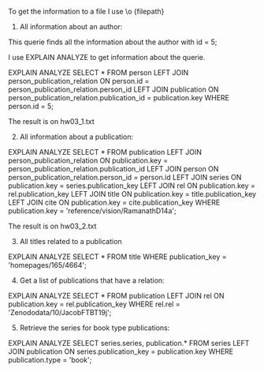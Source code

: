 To get the information to a file I use \o {filepath}

1. All information about an author:

This querie finds all the information about the author with id = 5;

I use EXPLAIN ANALYZE to get information about the querie.

EXPLAIN ANALYZE
SELECT *
FROM person
LEFT JOIN person_publication_relation ON person.id = person_publication_relation.person_id
LEFT JOIN publication ON person_publication_relation.publication_id = publication.key
WHERE person.id = 5;

The result is on hw03_1.txt 

2. All information about a publication:

EXPLAIN ANALYZE
SELECT *
FROM publication
LEFT JOIN person_publication_relation ON publication.key = person_publication_relation.publication_id
LEFT JOIN person ON person_publication_relation.person_id = person.id
LEFT JOIN series ON publication.key = series.publication_key
LEFT JOIN rel ON publication.key = rel.publication_key
LEFT JOIN title ON publication.key = title.publication_key
LEFT JOIN cite ON publication.key = cite.publication_key
WHERE publication.key = 'reference/vision/RamanathD14a';

The result is on hw03_2.txt 

3. All titles related to a publication

EXPLAIN ANALYZE
SELECT *
FROM title
WHERE publication_key = 'homepages/165/4664';

4. Get a list of publications that have a relation:

EXPLAIN ANALYZE
SELECT *
FROM publication
LEFT JOIN rel ON publication.key = rel.publication_key
WHERE rel.rel = 'Zenododata/10/JacobFTBT19j';

5. Retrieve the series for book type publications:

EXPLAIN ANALYZE
SELECT series.series, publication.*
FROM series
LEFT JOIN publication ON series.publication_key = publication.key
WHERE publication.type = 'book';

